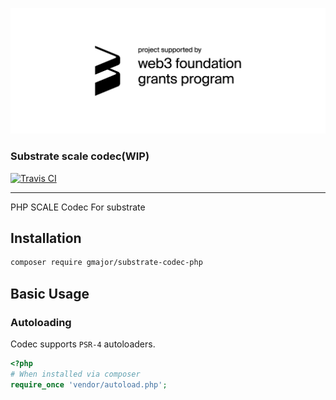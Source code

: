 ![grants_badge](./grants_badge.png)

### Substrate scale codec(WIP)

[![Travis CI](https://api.travis-ci.org/gmajor-encrypt/php-scale-codec.svg)](https://travis-ci.org/github/gmajor-encrypt/php-scale-codec)

---
PHP SCALE Codec For substrate


## Installation

```sh
composer require gmajor/substrate-codec-php
```

## Basic Usage

### Autoloading

Codec supports `PSR-4` autoloaders.

```php
<?php
# When installed via composer
require_once 'vendor/autoload.php';
```


